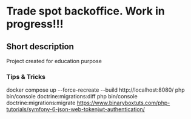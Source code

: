 # Trade spot backoffice. Work in progress!!!

## Short description
Project created for education purpose
### Tips & Tricks
docker compose up --force-recreate --build
http://localhost:8080/
php bin/console doctrine:migrations:diff
php bin/console doctrine:migrations:migrate
https://www.binaryboxtuts.com/php-tutorials/symfony-6-json-web-tokenjwt-authentication/
